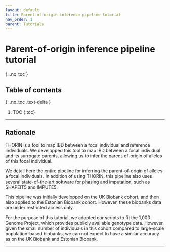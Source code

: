 ```yaml
---
layout: default
title: Parent-of-origin inference pipeline tutorial
nav_order: 1
parent: Tutorials
---
```

# Parent-of-origin inference pipeline tutorial
{: .no_toc }

## Table of contents
{: .no_toc .text-delta }

1. TOC
{:toc}

---



## Rationale
THORIN is a tool to map IBD between a focal individual and reference individuals. We developped this tool to map IBD between a focal individual and its surrogate parents, allowing us to infer the parent-of-origin of alleles of this focal individual.

We detail here the entire pipeline for inferring the parent-of-origin of alleles a focal individuals. In addition of using THORIN, this pipeline also uses several state-of-the-art software for phasing and imputation, such as SHAPEIT5 and IMPUTE5.

This pipeline was initially developped on the UK Biobank cohort, and then also applied to the Estonian Biobank cohort. However, these biobanks data are under restricted access only.

For the purpose of this tutorial, we adapted our scripts to fit the 1,000 Genome Project, which provides publicly available genotype data. However, given the small number of individuals in this cohort compared to large-scale population-based biobanks, we can not expect to have a similar accuracy as on the UK Biobank and Estonian Biobank.

---




